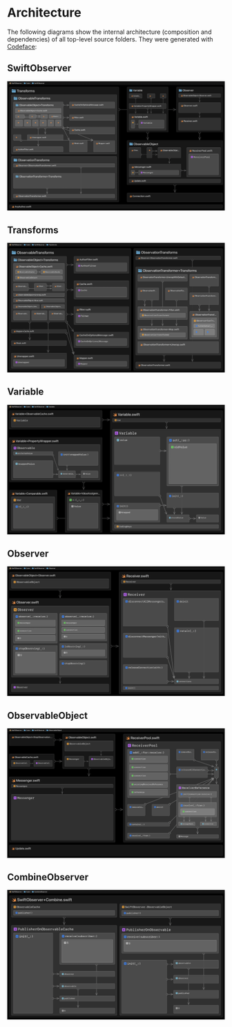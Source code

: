# Architecture

The following diagrams show the internal architecture (composition and dependencies) of all top-level source folders. They were generated with [Codeface](https://codeface.io):

## SwiftObserver

![](SwiftObserver.png)

## Transforms

![](Transforms.png)

## Variable

![](Variable.png)

## Observer

![](Observer.png)

## ObservableObject

![](ObservableObject.png)

## CombineObserver

![](CombineObserver.png)
